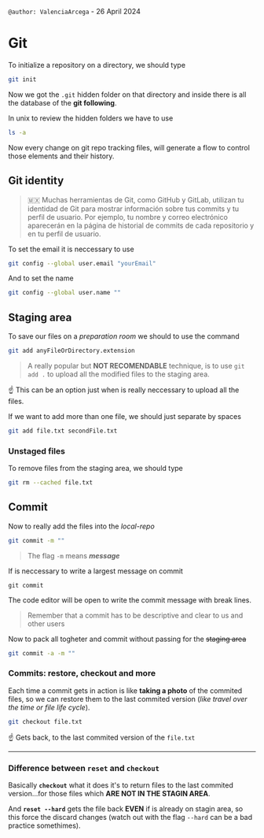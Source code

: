 `@author: ValenciaArcega` - 26 April 2024

# Git

To initialize a repository on a directory, we should type

```bash
git init
```

Now we got the `.git` hidden folder on that directory and inside there is all the database of the **git following**.

In unix to review the hidden folders we have to use

```bash
ls -a
```

Now every change on git repo tracking files, will generate a flow to control those elements and their history.

## Git identity

> 🇲🇽 Muchas herramientas de Git, como GitHub y GitLab, utilizan tu identidad de Git para mostrar información sobre tus commits y tu perfil de usuario. Por ejemplo, tu nombre y correo electrónico aparecerán en la página de historial de commits de cada repositorio y en tu perfil de usuario.

To set the email it is neccessary to use

```bash
git config --global user.email "yourEmail"
```

And to set the name

```bash
git config --global user.name ""
```

## Staging area

To save our files on a _preparation room_ we should to use the command

```bash
git add anyFileOrDirectory.extension
```

> A really popular but **NOT RECOMENDABLE** technique, is to use `git add .` to upload all the modified files to the staging area.

☝️ This can be an option just when is really neccessary to upload all the files.

If we want to add more than one file, we should just separate by spaces

```bash
git add file.txt secondFile.txt
```

### Unstaged files

To remove files from the staging area, we should type

```bash
git rm --cached file.txt
```

## Commit

Now to really add the files into the _local-repo_

```bash
git commit -m ""
```

> The flag `-m` means **_message_**

If is neccessary to write a largest message on commit

```
git commit
```

The code editor will be open to write the commit message with break lines.

> Remember that a commit has to be descriptive and clear to us and other users

Now to pack all togheter and commit without passing for the ~~staging area~~

```bash
git commit -a -m ""
```

### Commits: restore, checkout and more

Each time a commit gets in action is like **taking a photo** of the commited files, so we can restore them to the last commited version (_like travel over the time or file life cycle_).

```bash
git checkout file.txt
```

☝️ Gets back, to the last commited version of the `file.txt`

---

### Difference between `reset` and `checkout`

Basically **`checkout`** what it does it's to return files to the last commited version...for those files which **ARE NOT IN THE STAGIN AREA**.

And **`reset --hard`** gets the file back **EVEN** if is already on stagin area, so this force the discard changes (watch out with the flag `--hard` can be a bad practice somethimes).
